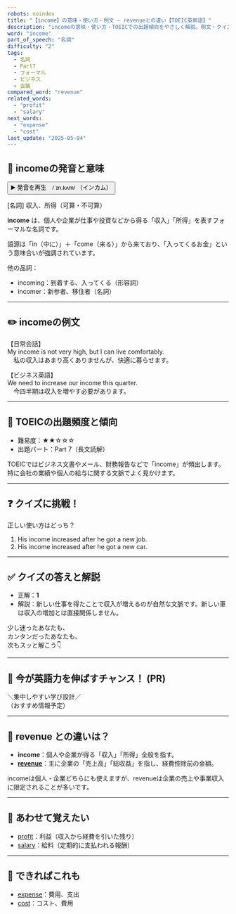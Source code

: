 ```yaml
---
robots: noindex
title: "【income】の意味・使い方・例文 ― revenueとの違い【TOEIC英単語】"
description: "incomeの意味・使い方・TOEICでの出題傾向をやさしく解説。例文・クイズ付きでrevenueとの違いもわかりやすく学べます。"
word: "income"
part_of_speech: "名詞"
difficulty: "2"
tags:
  - 名詞
  - Part7
  - フォーマル
  - ビジネス
  - 会議
compared_word: "revenue"
related_words:
  - "profit"
  - "salary"
next_words:
  - "expense"
  - "cost"
last_update: "2025-05-04"
---
```


## 🔰 incomeの発音と意味

<button class="play-audio" onclick="playTTS('income')">
  <span class="play-audio-main">
    ▶️ 発音を再生　/ˈɪn.kʌm/
  </span>
  <span class="play-audio-sub">
    （インカム）
  </span>
</button>

[名詞] 収入、所得（可算・不可算）

**income** は、個人や企業が仕事や投資などから得る「収入」「所得」を表すフォーマルな名詞です。

語源は「in（中に）」＋「come（来る）」から来ており、「入ってくるお金」という意味合いが強調されています。

他の品詞：  
- incoming：到着する、入ってくる（形容詞）
- incomer：新参者、移住者（名詞）

---

## ✏️ incomeの例文

【日常会話】  
My income is not very high, but I can live comfortably.  
　私の収入はあまり高くありませんが、快適に暮らせます。

【ビジネス英語】  
We need to increase our income this quarter.  
　今四半期は収入を増やす必要があります。

---

## 🎯 TOEICの出題頻度と傾向

- 難易度：★★☆☆☆
- 出題パート：Part 7（長文読解）

TOEICではビジネス文書やメール、財務報告などで「income」が頻出します。特に会社の業績や個人の給与に関する文脈でよく見かけます。

---

## ❓ クイズに挑戦！

正しい使い方はどっち？

1. His income increased after he got a new job.  
2. His income increased after he got a new car.

---

## ✅ クイズの答えと解説

- 正解：**1**
- 解説：新しい仕事を得たことで収入が増えるのが自然な文脈です。新しい車は収入の増加とは直接関係しません。

少し迷ったあなたも、  
カンタンだったあなたも、  
次もスッと解こう👇️

---

## 🚀 今が英語力を伸ばすチャンス！ (PR)

<div class="info-center">
＼集中しやすい学び設計／<br>  
（おすすめ情報予定）
</div>

---

## 🤔  revenue との違いは？

- **income**：個人や企業が得る「収入」「所得」全般を指す。
- **[revenue](/word/revenue/)**：主に企業の「売上高」「総収益」を指し、経費控除前の金額。

incomeは個人・企業どちらにも使えますが、revenueは企業の売上や事業収入に限定されることが多いです。

---

## 🧩 あわせて覚えたい

- [profit](/word/profit/)：利益（収入から経費を引いた残り）
- [salary](/word/salary/)：給料（定期的に支払われる報酬）

---

## 📖 できればこれも

- [expense](/word/expense/)：費用、支出
- [cost](/word/cost/)：コスト、費用

<!-- cvid: aid27_bid38 -->
